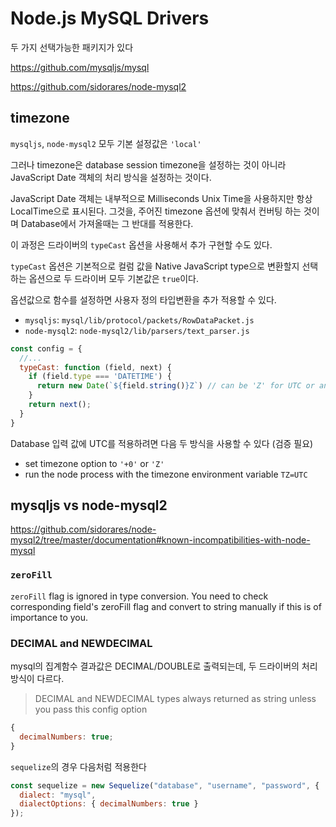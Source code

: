 # Node.js MySQL Drivers

두 가지 선택가능한 패키지가 있다

<https://github.com/mysqljs/mysql>

<https://github.com/sidorares/node-mysql2>

## timezone

`mysqljs`, `node-mysql2` 모두 기본 설정값은 `'local'`

그러나 timezone은 database session timezone을 설정하는 것이 아니라 JavaScript Date 객체의 처리 방식을 설정하는 것이다.

JavaScript Date 객체는 내부적으로 Milliseconds Unix Time을 사용하지만 항상 LocalTime으로 표시된다.
그것을, 주어진 timezone 옵션에 맞춰서 컨버팅 하는 것이며 Database에서 가져올때는 그 반대를 적용한다.

이 과정은 드라이버의 `typeCast` 옵션을 사용해서 추가 구현할 수도 있다.

`typeCast` 옵션은 기본적으로 컬럼 값을 Native JavaScript type으로 변환할지 선택하는 옵션으로 두 드라이버 모두 기본값은 `true`이다.

옵션값으로 함수를 설정하면 사용자 정의 타입변환을 추가 적용할 수 있다.

- `mysqljs`: `mysql/lib/protocol/packets/RowDataPacket.js`
- `node-mysql2`: `node-mysql2/lib/parsers/text_parser.js`

```js
const config = {
  //...
  typeCast: function (field, next) {
    if (field.type === 'DATETIME') {
      return new Date(`${field.string()}Z`) // can be 'Z' for UTC or an offset in the form '+HH:MM' or '-HH:MM'
    }
    return next();
  }
}
```

Database 입력 값에 UTC를 적용하려면 다음 두 방식을 사용할 수 있다 (검증 필요)

- set timezone option to `'+0'` or `'Z'`
- run the node process with the timezone environment variable `TZ=UTC`

## mysqljs vs node-mysql2

<https://github.com/sidorares/node-mysql2/tree/master/documentation#known-incompatibilities-with-node-mysql>

### `zeroFill`

`zeroFill` flag is ignored in type conversion.
You need to check corresponding field's zeroFill flag and convert to string manually if this is of importance to you.

### DECIMAL and NEWDECIMAL

mysql의 집계함수 결과값은 DECIMAL/DOUBLE로 출력되는데, 두 드라이버의 처리방식이 다르다.

> DECIMAL and NEWDECIMAL types always returned as string unless you pass this config option

```js
{
  decimalNumbers: true;
}
```

`sequelize`의 경우 다음처럼 적용한다

```js
const sequelize = new Sequelize("database", "username", "password", {
  dialect: "mysql",
  dialectOptions: { decimalNumbers: true }
});
```

